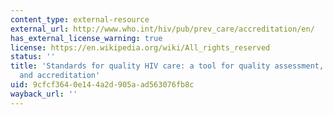 ```yaml
---
content_type: external-resource
external_url: http://www.who.int/hiv/pub/prev_care/accreditation/en/
has_external_license_warning: true
license: https://en.wikipedia.org/wiki/All_rights_reserved
status: ''
title: 'Standards for quality HIV care: a tool for quality assessment, improvement,
  and accreditation'
uid: 9cfcf364-0e14-4a2d-905a-ad563076fb8c
wayback_url: ''
---
```

